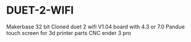 # DUET-2-WIFI
Makerbase 32 bit Cloned duet 2 wifi V1.04 board with 4.3 or 7.0 Pandue touch screen for 3d printer parts CNC ender 3 pro
